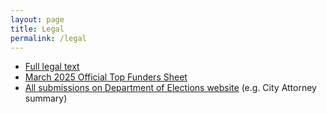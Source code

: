 ```yaml
---
layout: page
title: Legal
permalink: /legal
---
```


* [Full legal text](/v2/initiative_text.pdf)
* [March 2025 Official Top Funders Sheet](/v2/TopFunders_2025-03.pdf)
* [All submissions on Department of Elections website](https://www.sf.gov/the-transparent-restaurant-pricing-act) (e.g. City Attorney summary)

<!-- 
* [Prior submission](/v1/initiative_text.pdf) (June 2024)
Initial version:
* View the [full legal text](https://www.sf.gov/sites/default/files/2024-06/20240626_Prohibition%20on%20Separate%20Charges%20in%20Customer%20Bills%20by%20Food%20Businesses_TS_LegalText.pdf) scan from the Department of Elections.
* View accessible copies compatible with screen readers:
  * [Initiative Text](/v1/initiative_text.pdf)
  * [City Attorney title and summary](/v1/Title and Summary - Retaurant charges.pdf)
-->